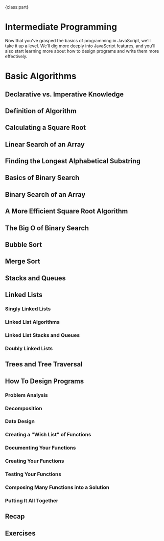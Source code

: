 {class:part}

# Intermediate Programming

Now that you've grasped the basics of programming in JavaScript, we'll take it up a level. We'll dig more deeply into JavaScript features, and you'll also start learning more about how to design programs and write them more effectively.

# Basic Algorithms

## Declarative vs. Imperative Knowledge

## Definition of Algorithm

## Calculating a Square Root

## Linear Search of an Array

## Finding the Longest Alphabetical Substring

## Basics of Binary Search

## Binary Search of an Array

## A More Efficient Square Root Algorithm

## The Big O of Binary Search

## Bubble Sort

## Merge Sort

## Stacks and Queues

## Linked Lists

### Singly Linked Lists

### Linked List Algorithms

### Linked List Stacks and Queues

### Doubly Linked Lists

## Trees and Tree Traversal

## How To Design Programs

### Problem Analysis

### Decomposition

### Data Design

### Creating a "Wish List" of Functions

### Documenting Your Functions

### Creating Your Functions

### Testing Your Functions

### Composing Many Functions into a Solution

### Putting It All Together

## Recap

## Exercises

